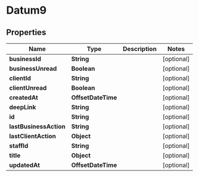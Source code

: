 

# Datum9


## Properties

Name | Type | Description | Notes
------------ | ------------- | ------------- | -------------
**businessId** | **String** |  |  [optional]
**businessUnread** | **Boolean** |  |  [optional]
**clientId** | **String** |  |  [optional]
**clientUnread** | **Boolean** |  |  [optional]
**createdAt** | **OffsetDateTime** |  |  [optional]
**deepLink** | **String** |  |  [optional]
**id** | **String** |  |  [optional]
**lastBusinessAction** | **String** |  |  [optional]
**lastClientAction** | **Object** |  |  [optional]
**staffId** | **String** |  |  [optional]
**title** | **Object** |  |  [optional]
**updatedAt** | **OffsetDateTime** |  |  [optional]



